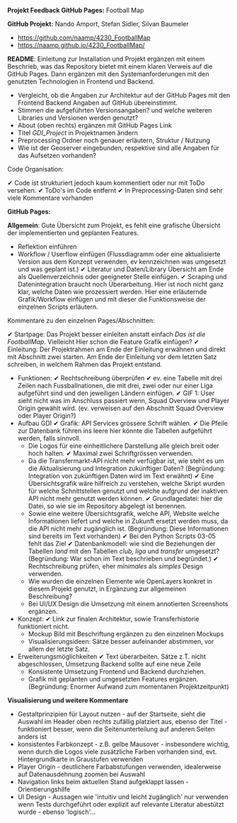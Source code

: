 **Projekt Feedback GitHub Pages:** Football Map

**GitHub Projekt:** Nando Amport, Stefan Sidler, Silvan Baumeler

- https://github.com/naamp/4230_FootballMap
- https://naamp.github.io/4230_FootballMap/

**README**: Einleitung zur Installation und Projekt ergänzen mit einem Beschrieb, was das Repository bietet mit einem klaren Verweis auf die GitHub Pages. Dann ergänzen mit den Systemanforderungen mit den genutzten Technologien in Frontend und Backend.

- Vergleicht, ob die Angaben zur Architektur auf der GitHub Pages mit den Frontend Backend Angaben auf GitHub übereinstimmt.
- Stimmen die aufgeführten Versionsangaben? und welche weiteren Libraries und Versionen werden genutzt?
- About (oben rechts) ergänzen mit GitHub Pages Link
- Titel *GDI_Project* in Projektnamen ändern
- Preprocessing Ordner noch genauer erläutern, Struktur / Nutzung
- Wie ist der Geoserver eingebunden, respektive sind alle Angaben für das Aufsetzen vorhanden?

Code Organisation:

✔ Code ist strukturiert jedoch kaum kommentiert oder nur mit ToDo versehen.
✔ ToDo's im Code entfernt
✔ In Preprocessing-Daten sind sehr viele Kommentare vorhanden

**GitHub Pages:**

**Allgemein**: Gute Übersicht zum Projekt, es fehlt eine grafische Übersicht der implementierten und geplanten Features.

- Reflektion einführen
- Workflow / Userflow einfügen (Flussdiagramm oder eine aktualisierte Version aus dem Konzept verwenden, ev kennzeichnen was umgesetzt und was geplant ist.)
✔ Literatur und Daten/Library Übersicht am Ende als Quellenverzeichnis oder geeigneter Stelle einfügen.
✔ Scraping und Datenintegration braucht noch Überarbeitung. Hier ist noch nicht ganz klar, welche Daten wie prozessiert werden. Hier eine erläuternde Grafik/Workflow einfügen und mit dieser die Funktionsweise der einzelnen Scripts erläutern.

Kommentare zu den einzelnen Pages/Abschnitten:

✔ Startpage: Das Projekt besser einleiten anstatt einfach *Das ist die FootballMap*. Vielleicht Hier schon die Feature Grafik einfügen?
✔ Einleitung: Der Projektrahmen am Ende der Einleitung erwähnen und direkt mit Abschnitt zwei starten. Am Ende der Einleitung vor dem letzten Satz schreiben, in welchem Rahmen das Projekt entstand.
- Funktionen:
  ✔ Rechtschreibung überprüfen
  ✔ ev. eine Tabelle mit drei Zeilen nach Fussballnationen, die mit drei, zwei oder nur einer Liga aufgeführt sind und den jeweiligen Ländern einfügen.
  ✔ GIF 1: User sieht nicht was im Anschluss passiert wenn, Squad Overview und Player Origin gewählt wird. (ev. verweisen auf den Abschnitt Squad Overview oder Player Origin?)
- Aufbau GDI
  ✔ Grafik: API Services grössere Schrift wählen.
  ✔ Die Pfeile zur Datenbank führen ins leere hier könnte die Tabellen aufgeführt werden, falls sinnvoll.
  - Die Logos für eine einheitlichere Darstellung alle gleich breit oder hoch halten.
  ✔ Maximal zwei Schriftgrössen verwenden.
  - Da die Transfermarkt-API nicht mehr verfügbar ist, wie steht es um die Aktualisierung und Integration zukünftiger Daten?
  (Begründung: Integration von zukünftigen Daten wird im Text erwähnt)
  ✔ Eine Übersichtsgrafik wäre hilfreich zu verstehen, welche Skript wurden für welche Schnittstellen genutzt und welche aufgrund der inaktiven API nicht mehr genutzt werden können.
  ✔ Grundlagedatei: hier die Datei, so wie sie im Repository abgelegt ist benennen.
  - Sowie eine weitere Übersichtsgrafik, welche API, Website welche Informationen liefert und welche in Zukunft ersetzt werden muss, da die API nicht mehr zugänglich ist.
  (Begründung: Diese Informationen sind bereits im Text vorhanden)
  ✔ Bei den Python Scripts 03-05 fehlt das Ziel
  ✔ Datenbankmodell: wie sind die Beziehungen der Tabellen *land* mit den Tabellen *club*, *liga* und *transfer* umgesetzt?
  (Begründung: War schon im Text beschrieben und begründet.)
  ✔ Rechtschreibung prüfen, eher *minimales* als *simples* Design verwenden.
  - Wie wurden die einzelnen Elemente wie OpenLayers konkret in diesem Projekt genutzt, in Ergänzung zur allgemeinen Beschreibung?
  - Bei UI/UX Design die Umsetzung mit einem annotierten Screenshots ergänzen.
- Konzept:
  ✔ Link zur finalen Architektur, sowie Transferhistorie funktioniert nicht.
  - Mockup Bild mit Beschriftung ergänzen zu den einzelnen Mockups
  - Visualisierungsideen: Sätze besser aufeinander abstimmen, vor allem der letzte Satz.
- Erweiterungsmöglichkeiten
  ✔ Text überarbeiten. Sätze z.T. nicht abgeschlossen, Umsetzung Backend sollte auf eine neue Zeile
  - Konsistente Umsetzung Frontend und Backend durchziehen.
  - Grafik mit geplanten und umgesetzten Features ergänzen.
    (Begründung: Enormer Aufwand zum momentanen Projektzeitpunkt)

**Visualisierung und weitere Kommentare**
- Gestaltprinzipien für Layout nutzen - auf der Startseite, sieht die Auswahl im Header oben rechts zufällig platziert aus, ebenso der Titel - funktioniert besser, wenn die Seitenunterteilung auf anderen Seiten anders ist
- konsistentes Farbkonzept - z.B. gelbe Mausover - insbesondere wichtig, wenn durch die Logos viele zusätzliche Farben vorhanden sind, evt. Hintergrundkarte in Graustufen verwenden
- Player Origin - deutlichere Farbabstufungen verwenden, idealerweise auf Datenausdehnung zoomen bei Auswahl
- Navigation links beim aktuellen Stand aufgeklappt lassen - Orientierungshilfe
- UI Design - Aussagen wie 'intuitiv und leicht zugänglich' nur verwenden wenn Tests durchgeführt oder explizit auf relevante Literatur abestützt wurde - ebenso 'logisch'...


